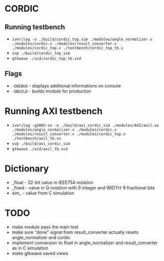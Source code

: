 # CORDIC
## Running testbench
- `iverilog -o ./build/cordic_top_sim ./modules/angle_normalizer.v ./modules/cordic.v ./modules/result_converter.v ./modules/cordic_top.v ./testbench/cordic_top_tb.v`
- `vvp ./build/cordic_top_sim`
- `gtkwave ./vcd/cordic_top_tb.vcd`

## Flags
- `-DDEBUG` - displays additional informations on console
- `-DBUILD` - builds module for production

# Running AXI testbench
- `iverilog -g2005-sv -o ./build/axi_cordic_sim ./modules/AXI/axil.sv ./modules/angle_normalizer.v ./modules/cordic.v ./modules/result_converter.v ./modules/cordic_top.v ./testbench/axil_tb.sv`
- `vvp ./build/axi_cordic_sim`
- `gtkwave ./vcd/axil_tb.vcd`

# Dictionary
- _float - 32-bit value in IEEE754 notation
- _fixed - value in Q notation with 9 integer and WIDTH-9 fractional bits
- sim_ - value from C simulation

# TODO
- make module pass the main test
- make sure "done" signal from result_converter actually resets angle_normalizer and cordic
- implement conversion to float in angle_normalizer and result_converter as in C simulation
- make gtkwave saved views
